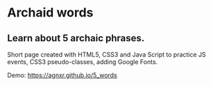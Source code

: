 #  Archaid words

## Learn about 5 archaic phrases.

Short page created with HTML5, CSS3 and Java Script to practice JS events, CSS3 pseudo-classes, adding Google Fonts.

Demo: https://agnxr.github.io/5_words
